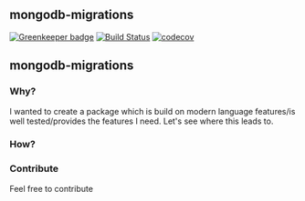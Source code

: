 ## mongodb-migrations

[![Greenkeeper badge](https://badges.greenkeeper.io/sakulstra/mongo-migration.svg)](https://greenkeeper.io/)
[![Build Status](https://travis-ci.com/sakulstra/mongo-migration.svg?branch=master)](https://travis-ci.com/sakulstra/mongo-migration)
[![codecov](https://codecov.io/gh/sakulstra/mongo-migration/branch/master/graph/badge.svg)](https://codecov.io/gh/sakulstra/mongo-migration)

## mongodb-migrations

### Why?

I wanted to create a package which is build on modern language features/is well tested/provides the features I need.
Let's see where this leads to.

### How?

### Contribute

Feel free to contribute
